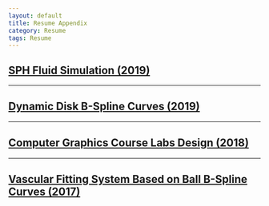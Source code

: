 ```yaml
---
layout: default
title: Resume Appendix
category: Resume
tags: Resume
---
```


## [SPH Fluid Simulation (2019)][1]

***
## [Dynamic Disk B-Spline Curves (2019)][2]

***
## [Computer Graphics Course Labs Design (2018)][3]

***
## [Vascular Fitting System Based on Ball B-Spline Curves (2017)][4]

<!-- *** -->
<!-- ## 3D Ink Simulation Based on SPH (2016) -->



[1]: /fluid%20simulation/2019/09/01/SPH-Fluid-Simulation
[2]: /d-dbsc/2019/06/01/Dynamic-Disk-B-Spline-Curves
[3]: /computer%20graphics/2019/06/02/Computer-Graphics-Course-Labs-Design
[4]: /bbsc/2018/06/01/Vascular-Fitting-System-Based-on-Ball-B-Spline-Curves
